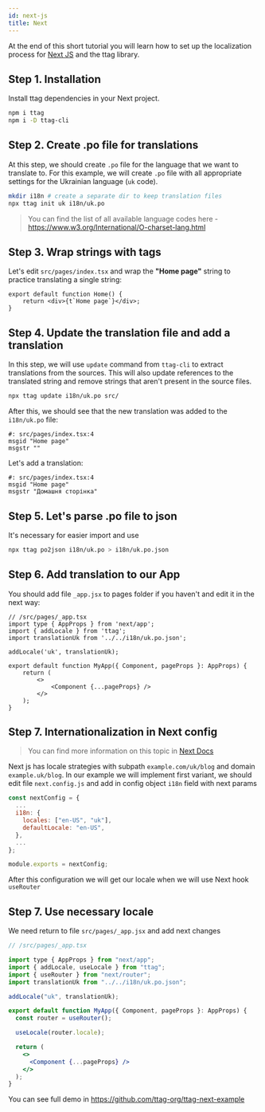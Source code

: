 ```yaml
---
id: next-js
title: Next
---
```


At the end of this short tutorial you will learn how to set up the localization
process for [Next JS](https://nextjs.org/) and the ttag library.

## Step 1. Installation

Install ttag dependencies in your Next project.

```bash
npm i ttag
npm i -D ttag-cli
```

## Step 2. Create .po file for translations

At this step, we should create `.po` file for the language that we want to translate to.
For this example, we will create `.po` file with all appropriate settings for the Ukrainian language (`uk` code).

```bash
mkdir i18n # create a separate dir to keep translation files
npx ttag init uk i18n/uk.po
```

> You can find the list of all available language codes here - https://www.w3.org/International/O-charset-lang.html

## Step 3. Wrap strings with tags

Let's edit `src/pages/index.tsx` and wrap the **"Home page"** string to practice translating a single string:

```tsx
export default function Home() {
    return <div>{t`Home page`}</div>;
}
```

## Step 4. Update the translation file and add a translation

In this step, we will use `update` command from `ttag-cli` to extract translations from the sources.
This will also update references to the translated string and remove strings that aren't present in the source files.

```bash
npx ttag update i18n/uk.po src/
```

After this, we should see that the new translation was added to the `i18n/uk.po` file:

```po
#: src/pages/index.tsx:4
msgid "Home page"
msgstr ""
```

Let's add a translation:

```po
#: src/pages/index.tsx:4
msgid "Home page"
msgstr "Домашня сторінка"
```

## Step 5. Let's parse .po file to json

It's necessary for easier import and use

```bash
npx ttag po2json i18n/uk.po > i18n/uk.po.json
```

## Step 6. Add translation to our App

You should add file `_app.jsx` to pages folder if you haven't and edit it in the next way:

```tsx
// /src/pages/_app.tsx
import type { AppProps } from 'next/app';
import { addLocale } from 'ttag';
import translationUk from '../../i18n/uk.po.json';

addLocale('uk', translationUk);

export default function MyApp({ Component, pageProps }: AppProps) {
    return (
        <>
            <Component {...pageProps} />
        </>
    );
}
```

## Step 7. Internationalization in Next config

> You can find more information on this topic in [Next Docs](https://nextjs.org/docs/pages/building-your-application/routing/internationalization)

Next js has locale strategies with subpath `example.com/uk/blog` and domain `example.uk/blog`.
In our example we will implement first variant, we should edit file `next.config.js` and add in config object `i18n` field with next params

```js
const nextConfig = {
  ...
  i18n: {
    locales: ["en-US", "uk"],
    defaultLocale: "en-US",
  },
  ...
};

module.exports = nextConfig;

```

After this configuration we will get our locale when we will use Next hook `useRouter`

## Step 7. Use necessary locale

We need return to file `src/pages/_app.jsx` and add next changes

```jsx
// /src/pages/_app.tsx

import type { AppProps } from "next/app";
import { addLocale, useLocale } from "ttag";
import { useRouter } from "next/router";
import translationUk from "../../i18n/uk.po.json";

addLocale("uk", translationUk);

export default function MyApp({ Component, pageProps }: AppProps) {
  const router = useRouter();

  useLocale(router.locale);

  return (
    <>
      <Component {...pageProps} />
    </>
  );
}
```

You can see full demo in https://github.com/ttag-org/ttag-next-example
